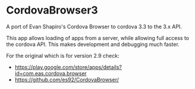 CordovaBrowser3
===============

A port of Evan Shapiro's Cordova Browser to cordova 3.3 to the 3.x API. 

This app allows loading of apps from a server, while allowing full access to the
cordova API. This makes development and debugging much faster. 

For the original which is for version 2.9 check:

- https://play.google.com/store/apps/details?id=com.eas.cordova.browser
- https://github.com/es92/CordovaBrowser/
